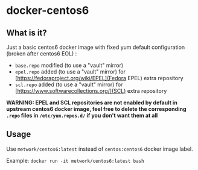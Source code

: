 # docker-centos6

## What is it?

Just a basic centos6 docker image with fixed yum default configuration (broken after centos6 EOL) :

- `base.repo` modified (to use a "vault" mirror)
- `epel.repo` added (to use a "vault" mirror) for [https://fedoraproject.org/wiki/EPEL](Fedora EPEL) extra repository
- `scl.repo` added (to use a "vault" mirror) for [https://www.softwarecollections.org/](SCL) extra repository

**WARNING: EPEL and SCL repositories are not enabled by default in upstream centos6 docker image, feel free to delete the corresponding `.repo` files in `/etc/yum.repos.d/` if you don't want them at all**

## Usage

Use `metwork/centos6:latest` instead of `centos:centos6` docker image label.

Example: `docker run -it metwork/centos6:latest bash`
